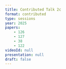 ```yaml
---
title: Contributed Talk 2c
format: contributed
type: sessions
year: 2025
papers:
    - 126
    - 127
    - 38
    - 122
videoId: null
presentation: null
draft: false
---
```

